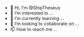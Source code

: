 - 👋 Hi, I’m @ShipTheseus
- 👀 I’m interested in ...
- 🌱 I’m currently learning ...
- 💞️ I’m looking to collaborate on ...
- 📫 How to reach me ...

<!---
ShipTheseus/ShipTheseus is a ✨ special ✨ repository because its `README.md` (this file) appears on your GitHub profile.
You can click the Preview link to take a look at your changes.
--->
